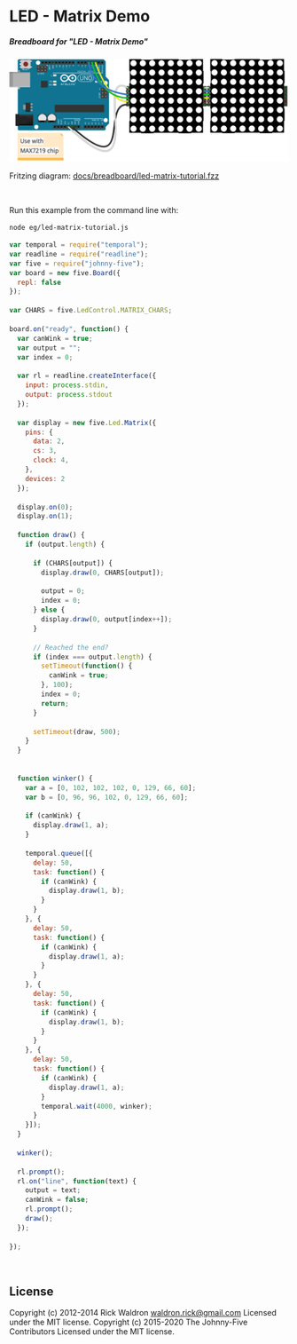 <!--remove-start-->

# LED - Matrix Demo

<!--remove-end-->






##### Breadboard for "LED - Matrix Demo"



![docs/breadboard/led-matrix-tutorial.png](breadboard/led-matrix-tutorial.png)<br>

Fritzing diagram: [docs/breadboard/led-matrix-tutorial.fzz](breadboard/led-matrix-tutorial.fzz)

&nbsp;




Run this example from the command line with:
```bash
node eg/led-matrix-tutorial.js
```


```javascript
var temporal = require("temporal");
var readline = require("readline");
var five = require("johnny-five");
var board = new five.Board({
  repl: false
});

var CHARS = five.LedControl.MATRIX_CHARS;

board.on("ready", function() {
  var canWink = true;
  var output = "";
  var index = 0;

  var rl = readline.createInterface({
    input: process.stdin,
    output: process.stdout
  });

  var display = new five.Led.Matrix({
    pins: {
      data: 2,
      cs: 3,
      clock: 4,
    },
    devices: 2
  });

  display.on(0);
  display.on(1);

  function draw() {
    if (output.length) {

      if (CHARS[output]) {
        display.draw(0, CHARS[output]);

        output = 0;
        index = 0;
      } else {
        display.draw(0, output[index++]);
      }

      // Reached the end?
      if (index === output.length) {
        setTimeout(function() {
          canWink = true;
        }, 100);
        index = 0;
        return;
      }

      setTimeout(draw, 500);
    }
  }


  function winker() {
    var a = [0, 102, 102, 102, 0, 129, 66, 60];
    var b = [0, 96, 96, 102, 0, 129, 66, 60];

    if (canWink) {
      display.draw(1, a);
    }

    temporal.queue([{
      delay: 50,
      task: function() {
        if (canWink) {
          display.draw(1, b);
        }
      }
    }, {
      delay: 50,
      task: function() {
        if (canWink) {
          display.draw(1, a);
        }
      }
    }, {
      delay: 50,
      task: function() {
        if (canWink) {
          display.draw(1, b);
        }
      }
    }, {
      delay: 50,
      task: function() {
        if (canWink) {
          display.draw(1, a);
        }
        temporal.wait(4000, winker);
      }
    }]);
  }

  winker();

  rl.prompt();
  rl.on("line", function(text) {
    output = text;
    canWink = false;
    rl.prompt();
    draw();
  });

});

```








&nbsp;

<!--remove-start-->

## License
Copyright (c) 2012-2014 Rick Waldron <waldron.rick@gmail.com>
Licensed under the MIT license.
Copyright (c) 2015-2020 The Johnny-Five Contributors
Licensed under the MIT license.

<!--remove-end-->
